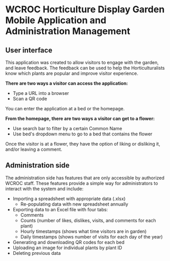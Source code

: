 # WCROC Horticulture Display Garden Mobile Application and Administration Management

## User interface
This application was created to allow visitors to engage with the garden, and leave feedback. The feedback can 
be used to help the Horticulturalists know which plants are popular and improve visitor experience.

**There are two ways a visitor can access the application:**

* Type a URL into a browser
* Scan a QR code

You can enter the application at a bed or the homepage. 

**From the homepage, there are two ways a visitor can get to a flower:**
* Use search bar to filter by a certain Common Name 
* Use bed's dropdown menu to go to a bed that contains the flower

Once the visitor is at a flower, they have the option of liking or disliking it, and/or leaving a comment. 

## Administration side

The administration side has features that are only accessible by authorized WCROC staff.
These features provide a simple way for administrators to interact with the system and include:
 
* Importing a spreadsheet with appropriate data (.xlsx)
    * Re-populating data with new spreadsheet annually 
* Exporting data to an Excel file with four tabs:
    * Comments
    * Counts (number of likes, dislikes, visits, and comments for each plant)
    * Hourly timestamps (shows what time visitors are in garden)
    * Daily timestamps (shows number of visits for each day of the year)
* Generating and downloading QR codes for each bed
* Uploading an image for individual plants by plant ID 
* Deleting previous data


